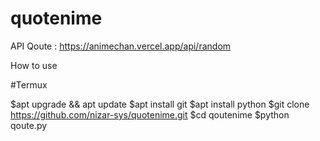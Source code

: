 # quotenime
API Qoute : https://animechan.vercel.app/api/random


How to use 

#Termux

$apt upgrade && apt update
$apt install git
$apt install python
$git clone https://github.com/nizar-sys/quotenime.git
$cd qoutenime
$python qoute.py
